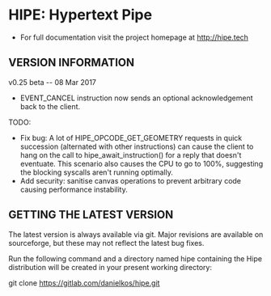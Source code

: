 HIPE: Hypertext Pipe
====================

* For full documentation visit the project homepage at http://hipe.tech


VERSION INFORMATION
-------------------

v0.25 beta -- 08 Mar 2017

- EVENT_CANCEL instruction now sends an optional acknowledgement back to the client.


TODO:

- Fix bug: A lot of HIPE_OPCODE_GET_GEOMETRY requests in quick succession (alternated with other instructions)
  can cause the client to hang on the call to hipe_await_instruction() for a reply that doesn't eventuate.
  This scenario also causes the CPU to go to 100%, suggesting the blocking syscalls aren't running optimally.
- Add security: sanitise canvas operations to prevent arbitrary code causing performance instability.



GETTING THE LATEST VERSION
--------------------------

The latest version is always available via git. Major revisions are available on sourceforge, but these may not reflect the latest bug fixes.

Run the following command and a directory named hipe containing the Hipe distribution will be created in your present working directory:


  git clone https://gitlab.com/danielkos/hipe.git


